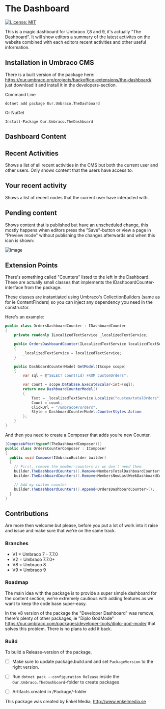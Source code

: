 The Dashboard
=====

[![License: MIT](https://img.shields.io/badge/License-MIT-yellow.svg)](https://opensource.org/licenses/MIT)

This is a magic dashboard for Umbraco 7,8 and 9, it's actually "The Dashboard". It will show editors a summary of the latest activites on the website combined with each editors recent activities and other useful information.

## Installation in Umbraco CMS
There is a built version of the package here: https://our.umbraco.org/projects/backoffice-extensions/the-dashboard/ just download it and install it in the developers-section.

Command Line

```
dotnet add package Our.Umbraco.TheDashboard
```

Or NuGet

```
Install-Package Our.Umbraco.TheDashboard
```

## Dashboard Content

## Recent Activities
Shows a list of all recent activities in the CMS but both the current user and other users. Only shows content that the users have access to.

## Your recent activity
Shows a list of recent nodes that the current user have interacted with.

## Pending content
Shows content that is published but have an unscheduled change, this mostly happens when editors press the "Save"-button or view a page in "Preview mode" without publishing the changes afterwards and when this icon is shown: 

![image](https://user-images.githubusercontent.com/1782524/132513572-0d8f6b01-2422-427c-b555-aa56b49f64ab.png)


## Extension Points
There's something called "Counters" listed to the left in the Dashboard. These are actually small classes that implements the IDashboardCounter-interface from the package. 

These classes are instantiated using Umbraco's CollectionBuilders (same as for ie ContentFinders) so you can inject any dependency you need in the constructor. 

Here's an example:

```csharp
public class OrdersDashboardCounter : IDashboardCounter
{
    private readonly ILocalizedTextService _localizedTextService;

    public OrdersDashboardCounter(ILocalizedTextService localizedTextService)
    {
        _localizedTextService = localizedTextService;
    }

    public DashboardCounterModel GetModel(IScope scope)
    {
        var sql = @"SELECT count(id) FROM customOrders";

        var count = scope.Database.ExecuteScalar<int>(sql);
        return new DashboardCounterModel()
        {
            Text = _localizedTextService.Localize("custom/totalOrders"),
            Count = count,
            ClickUrl = "/umbraco#/orders",
            Style = DashboardCounterModel.CounterStyles.Action
        };
    }
}
```

And then you need to create a Composer that adds you’re new Counter.

```csharp
[ComposeAfter(typeof(TheDashboardComposer))]
public class OrdersCounterComposer : IComposer
{
  public void Compose(IUmbracoBuilder builder)
  {
	// First, remove the member-counters as we don't need them
	builder.TheDashboardCounters().Remove<MembersTotalDashboardCounter>();
	builder.TheDashboardCounters().Remove<MembersNewLastWeekDashboardCounter>();

	// Add my custom counter
	builder.TheDashboardCounters().Append<OrdersDashboardCounter>();
  }
}
```

## Contributions
Are more then welcome but please, before you put a lot of work into it raise and issue and make sure that we're on the same track.

### Branches

* V1 = Umbraco 7 - 7.7.0
* V2 = Umbraco 7.7.0+
* V8 = Umbraco 8
* V9 = Umbraco 9

### Roadmap
The main idea with the package is to provide a super simple dashboard for the content section, we're extremely cautious with adding features as we want to keep the code base super-easy.

In the v8 version of the package the "Developer Dashboard" was remove, there's plenty of other packages, ie "Diplo GodMode" https://our.umbraco.com/packages/developer-tools/diplo-god-mode/ that solves this problem. There is no plans to add it back. 

### Build
To build a Release-version of the package, 

* [ ] Make sure to update package.build.xml and set `PackageVersion` to the right version.
* [ ] Run `dotnet pack --configuration Release` inside the `Our.Umbraco.TheDashboard`-folder to create packages
* [ ] Artifacts created in /Package/-folder


This package was created by Enkel Media, http://www.enkelmedia.se
